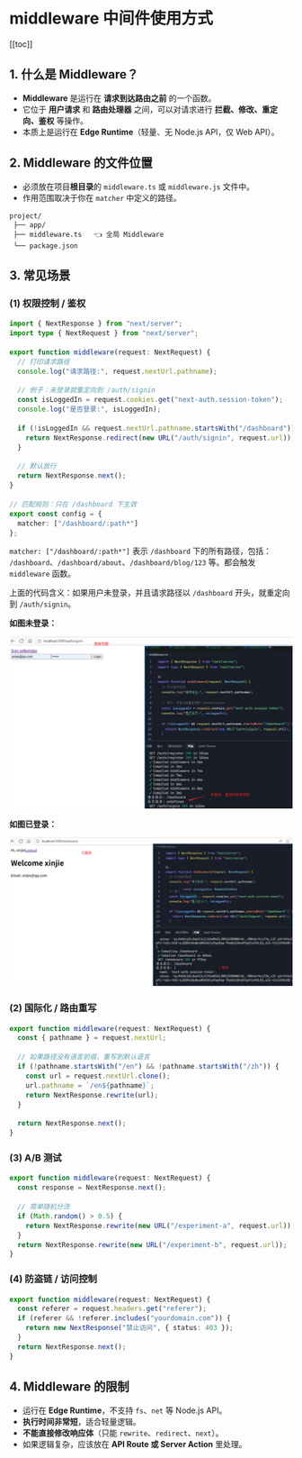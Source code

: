 # middleware 中间件使用方式

[[toc]]

## 1. 什么是 Middleware？

- **Middleware** 是运行在 **请求到达路由之前** 的一个函数。
- 它位于 **用户请求** 和 **路由处理器** 之间，可以对请求进行 **拦截、修改、重定向、鉴权** 等操作。
- 本质上是运行在 **Edge Runtime**（轻量、无 Node.js API，仅 Web API）。

## 2. Middleware 的文件位置

- 必须放在项目**根目录**的 `middleware.ts` 或 `middleware.js` 文件中。
- 作用范围取决于你在 `matcher` 中定义的路径。

```
project/
 ├── app/
 ├── middleware.ts   👈 全局 Middleware
 └── package.json
```

## 3. 常见场景

### (1) **权限控制 / 鉴权**

```ts
import { NextResponse } from "next/server";
import type { NextRequest } from "next/server";

export function middleware(request: NextRequest) {
  // 打印请求路径
  console.log("请求路径:", request.nextUrl.pathname);

  // 例子：未登录就重定向到 /auth/signin
  const isLoggedIn = request.cookies.get("next-auth.session-token");
  console.log("是否登录:", isLoggedIn);

  if (!isLoggedIn && request.nextUrl.pathname.startsWith("/dashboard")) {
    return NextResponse.redirect(new URL("/auth/signin", request.url));
  }

  // 默认放行
  return NextResponse.next();
}

// 匹配规则：只在 /dashboard 下生效
export const config = {
  matcher: ["/dashboard/:path*"]
};
```

`matcher: ["/dashboard/:path*"]` 表示 `/dashboard` 下的所有路径，包括： `/dashboard`、`/dashboard/about`、`/dashboard/blog/123` 等。都会触发 `middleware` 函数。

上面的代码含义：如果用户未登录，并且请求路径以 `/dashboard` 开头，就重定向到 `/auth/signin`。

**如图未登录：**

![未登录重定向](../images/middleware-1.png)

**如图已登录：**

![已登录](../images/middleware-2.png)

### (2) **国际化 / 路由重写**

```ts
export function middleware(request: NextRequest) {
  const { pathname } = request.nextUrl;

  // 如果路径没有语言前缀，重写到默认语言
  if (!pathname.startsWith("/en") && !pathname.startsWith("/zh")) {
    const url = request.nextUrl.clone();
    url.pathname = `/en${pathname}`;
    return NextResponse.rewrite(url);
  }

  return NextResponse.next();
}
```

### (3) **A/B 测试**

```ts
export function middleware(request: NextRequest) {
  const response = NextResponse.next();

  // 简单随机分流
  if (Math.random() > 0.5) {
    return NextResponse.rewrite(new URL("/experiment-a", request.url));
  }
  return NextResponse.rewrite(new URL("/experiment-b", request.url));
}
```

### (4) **防盗链 / 访问控制**

```ts
export function middleware(request: NextRequest) {
  const referer = request.headers.get("referer");
  if (referer && !referer.includes("yourdomain.com")) {
    return new NextResponse("禁止访问", { status: 403 });
  }
  return NextResponse.next();
}
```

## 4. Middleware 的限制

- 运行在 **Edge Runtime**，不支持 `fs`、`net` 等 Node.js API。
- **执行时间非常短**，适合轻量逻辑。
- **不能直接修改响应体**（只能 `rewrite`、`redirect`、`next`）。
- 如果逻辑复杂，应该放在 **API Route 或 Server Action** 里处理。
